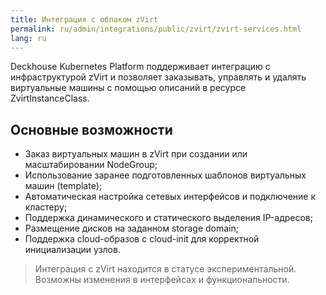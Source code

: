 ```yaml
---
title: Интеграция с облаком zVirt
permalink: ru/admin/integrations/public/zvirt/zvirt-services.html
lang: ru
---
```


Deckhouse Kubernetes Platform поддерживает интеграцию с инфраструктурой zVirt и позволяет заказывать, управлять и удалять виртуальные машины с помощью описаний в ресурсе ZvirtInstanceClass.

## Основные возможности

- Заказ виртуальных машин в zVirt при создании или масштабировании NodeGroup;
- Использование заранее подготовленных шаблонов виртуальных машин (template);
- Автоматическая настройка сетевых интерфейсов и подключение к кластеру;
- Поддержка динамического и статического выделения IP-адресов;
- Размещение дисков на заданном storage domain;
- Поддержка cloud-образов с cloud-init для корректной инициализации узлов.

> Интеграция с zVirt находится в статусе экспериментальной. Возможны изменения в интерфейсах и функциональности.

